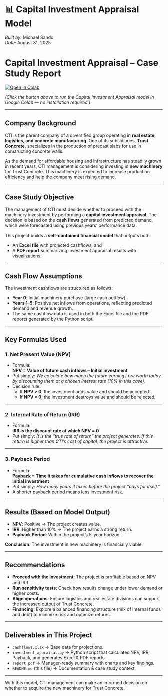 # 📊 Capital Investment Appraisal Model  

*Built by:* Michael Sando  
*Date:* August 31, 2025  

# Capital Investment Appraisal – Case Study Report  

[![Open In Colab](https://colab.research.google.com/assets/colab-badge.svg)](https://colab.research.google.com/github/Michael-Sando/CAPITAL-INVESTMENT-APPRAISAL-MODEL/blob/main/investment_appraisal.py)
 

*(Click the button above to run the Capital Investment Appraisal model in Google Colab — no installation required.)*  

---

## Company Background  
CTI is the parent company of a diversified group operating in **real estate, logistics, and concrete manufacturing**. One of its subsidiaries, **Trust Concrete**, specializes in the production of precast slabs for use in constructing concrete walls.  

As the demand for affordable housing and infrastructure has steadily grown in recent years, CTI management is considering investing in **new machinery** for Trust Concrete. This machinery is expected to increase production efficiency and help the company meet rising demand.  

---

## Case Study Objective  
The management of CTI must decide whether to proceed with the machinery investment by performing a **capital investment appraisal**. The decision is based on the **cash flows** generated from predicted demand, which were forecasted using previous years’ performance data.  

This project builds a **self-contained financial model** that outputs both:  
- An **Excel file** with projected cashflows, and  
- A **PDF report** summarizing investment appraisal results with visualizations.  

---

## Cash Flow Assumptions  
The investment cashflows are structured as follows:  
- **Year 0**: Initial machinery purchase (large cash outflow).  
- **Years 1–5**: Positive net inflows from operations, reflecting predicted demand and revenue growth.  
- The same cashflow data is used in both the Excel file and the PDF reports generated by the Python script.  

---

## Key Formulas Used  

### 1. Net Present Value (NPV)  
- Formula:  
  **NPV = Value of future cash inflows – Initial investment**  
- Put simply: *We calculate how much the future earnings are worth today by discounting them at a chosen interest rate (10% in this case).*  
- Decision rule:  
  - If **NPV > 0**, the investment adds value and should be accepted.  
  - If **NPV < 0**, the investment destroys value and should be rejected.  

---

### 2. Internal Rate of Return (IRR)  
- Formula:  
  **IRR is the discount rate at which NPV = 0**  
- Put simply: *It is the “true rate of return” the project generates. If this return is higher than CTI’s cost of capital, the project is attractive.*  

---

### 3. Payback Period  
- Formula:  
  **Payback = Time it takes for cumulative cash inflows to recover the initial investment**  
- Put simply: *How many years it takes before the project “pays for itself.”*  
- A shorter payback period means less investment risk.  

---

## Results (Based on Model Output)  
- **NPV**: Positive → The project creates value.  
- **IRR**: Higher than 10% → The project earns a strong return.  
- **Payback Period**: Within the project’s 5-year horizon.  

**Conclusion**: The investment in new machinery is financially viable.  

---

## Recommendations  
- **Proceed with the investment**: The project is profitable based on NPV and IRR.  
- **Run sensitivity tests**: Check how results change under lower demand or higher costs.  
- **Align operations**: Ensure logistics and real estate divisions can support the increased output of Trust Concrete.  
- **Financing**: Explore a balanced financing structure (mix of internal funds and debt) to minimize risk and optimize returns.  

---

## Deliverables in This Project  
- `cashflows.xlsx` → Base data for projections.  
- `investment_appraisal.py` → Python script that calculates NPV, IRR, Payback, and generates Excel & PDF reports.  
- `report.pdf` → Manager-ready summary with charts and key findings.  
- `README.md` (this file) → Documentation & case study context.  

---

With this model, CTI management can make an informed decision on whether to acquire the new machinery for Trust Concrete.  

